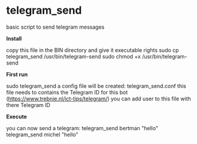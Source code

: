 # telegram_send
basic script to send telegram messages

**Install**

copy this file in the BIN directory and give it executable rights
sudo cp telegram_send /usr/bin/telegram-send
sudo chmod +x /usr/bin/telegram-send

**First run**

sudo telegram_send
a config file will be created: telegram_send.conf
this file needs to contains the Telegram ID for this bot (https://www.trebnie.nl/ict-tips/telegram/)
you can add user to this file with there Telegram ID

**Execute**

you can now send a telegram:
telegram_send bertman "hello"
telegram_send michel "hello"
